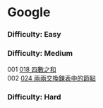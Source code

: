 # Google

### Difficulty: Easy


### Difficulty: Medium
001 [018 四數之和](./Google/018.md)  
002 [024 兩兩交換鍊表中的節點](./Google/024.md)  

### Difficulty: Hard

